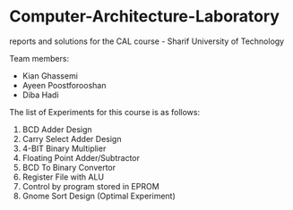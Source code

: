 # Computer-Architecture-Laboratory
reports and solutions for the CAL course - Sharif University of Technology

Team members: 
- Kian Ghassemi
- Ayeen Poostforooshan
- Diba Hadi

The list of Experiments for this course is as follows:
1. ‫‪BCD ‬‬‫‪Adder‬‬ ‫‪Design‬‬
2. ‫‪Carry Select Adder Design‬‬
3. 4-BIT Binary Multiplier
4. Floating Point Adder/Subtractor
5. BCD To Binary Convertor
6. Register File with ALU
7. Control by program stored in EPROM
8. Gnome Sort Design (Optimal Experiment)
